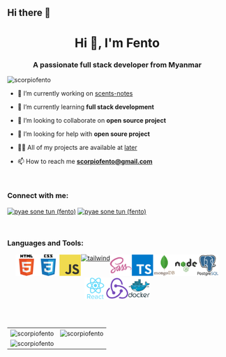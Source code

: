 ## Hi there 👋

<h1 align="center">Hi 👋, I'm Fento</h1>
<h3 align="center">A passionate full stack developer from Myanmar</h3>

<p align="left"> <img src="https://komarev.com/ghpvc/?username=scorpiofento&label=Profile%20views&color=0e75b6&style=flat" alt="scorpiofento" /> </p>

- 🔭 I’m currently working on [scents-notes](https://github.com/ScorpioFento/scents_notes)

- 🌱 I’m currently learning **full stack development**

- 👯 I’m looking to collaborate on **open source project**

- 🤝 I’m looking for help with **open soure project**

- 👨‍💻 All of my projects are available at [later](later)
 
- 📫 How to reach me **scorpiofento@gmail.com**

<br>
<h3 align="left">Connect with me:</h3>
<p align="left">
<a href="https://linkedin.com/in/pyae sone tun (fento)" target="blank"><img align="center" src="https://raw.githubusercontent.com/rahuldkjain/github-profile-readme-generator/master/src/images/icons/Social/linked-in-alt.svg" alt="pyae sone tun (fento)" height="30" width="40" /></a>
<a href="https://fb.com/pyae sone tun (fento)" target="blank"><img align="center" src="https://raw.githubusercontent.com/rahuldkjain/github-profile-readme-generator/master/src/images/icons/Social/facebook.svg" alt="pyae sone tun (fento)" height="30" width="40" /></a>
</p>
<br>
<h3 align="left">Languages and Tools:</h3>
<p  align="center" style="display: flex; justify-content: center; flex-wrap: wrap;">
 
  
   <a href="https://www.w3.org/html/" target="_blank" rel="noreferrer">
    <img src="https://raw.githubusercontent.com/devicons/devicon/master/icons/html5/html5-original-wordmark.svg" alt="html5" width="50" height="50"/>
  </a>
   <a href="https://www.w3schools.com/css/" target="_blank" rel="noreferrer" >
    <img src="https://raw.githubusercontent.com/devicons/devicon/master/icons/css3/css3-original-wordmark.svg" alt="css3" width="50" height="50"/>
  </a>
    <a href="https://developer.mozilla.org/en-US/docs/Web/JavaScript" target="_blank" rel="noreferrer">
    <img src="https://raw.githubusercontent.com/devicons/devicon/master/icons/javascript/javascript-original.svg" alt="javascript" width="50" height="50"/>
  </a>
   <a href="https://tailwindcss.com/" target="_blank" rel="noreferrer">
    <img src="https://www.vectorlogo.zone/logos/tailwindcss/tailwindcss-icon.svg" alt="tailwind" width="50" height="50"/>
  </a>
    <a href="https://sass-lang.com" target="_blank" rel="noreferrer">
    <img src="https://raw.githubusercontent.com/devicons/devicon/master/icons/sass/sass-original.svg" alt="sass" width="50" height="50"/>
  </a>
   <a href="https://www.typescriptlang.org/" target="_blank" rel="noreferrer">
    <img src="https://raw.githubusercontent.com/devicons/devicon/master/icons/typescript/typescript-original.svg" alt="typescript" width="50" height="50"/>
  </a>

  <a href="https://www.mongodb.com/" target="_blank" rel="noreferrer">
    <img src="https://raw.githubusercontent.com/devicons/devicon/master/icons/mongodb/mongodb-original-wordmark.svg" alt="mongodb" width="50" height="50"/>
  </a>
  <a href="https://nodejs.org" target="_blank" rel="noreferrer">
    <img src="https://raw.githubusercontent.com/devicons/devicon/master/icons/nodejs/nodejs-original-wordmark.svg" alt="nodejs" width="50" height="50"/>
  </a>
  <a href="https://www.postgresql.org" target="_blank" rel="noreferrer">
    <img src="https://raw.githubusercontent.com/devicons/devicon/master/icons/postgresql/postgresql-original-wordmark.svg" alt="postgresql" width="50" height="50"/>
  </a>
  <a href="https://reactjs.org/" target="_blank" rel="noreferrer">
    <img src="https://raw.githubusercontent.com/devicons/devicon/master/icons/react/react-original-wordmark.svg" alt="react" width="50" height="50"/>
  </a>
  <a href="https://redux.js.org" target="_blank" rel="noreferrer">
    <img src="https://raw.githubusercontent.com/devicons/devicon/master/icons/redux/redux-original.svg" alt="redux" width="50" height="50"/>
  </a>

   <a href="https://www.docker.com/" target="_blank" rel="noreferrer">
    <img src="https://raw.githubusercontent.com/devicons/devicon/master/icons/docker/docker-original-wordmark.svg" alt="docker" width="50" height="50"/>
  </a>
 
</p>

<br>
<br>
<table>
  <tr>
    <td>
      <img align="center" src="https://github-readme-stats.vercel.app/api/top-langs?username=scorpiofento&show_icons=true&locale=en&layout=compact&theme=dark&background=0f0f0f&border_color=00FF00&hide_border=true&card_width=450" alt="scorpiofento" />
    </td>
    <td>
      <img align="center" src="https://github-readme-stats.vercel.app/api?username=scorpiofento&show_icons=true&locale=en&theme=dark&background=000000&border_color=00FF00&hide_border=true&card_width=400" alt="scorpiofento" />
    </td>
  </tr>
  <tr>
    <td colspan="2">
      <img align="center" src="https://github-readme-streak-stats.herokuapp.com/?user=scorpiofento&&theme=dark&background=000000&border=00FF00&hide_border=true&card_width=900" alt="scorpiofento" />
    </td>
  </tr>
</table>
